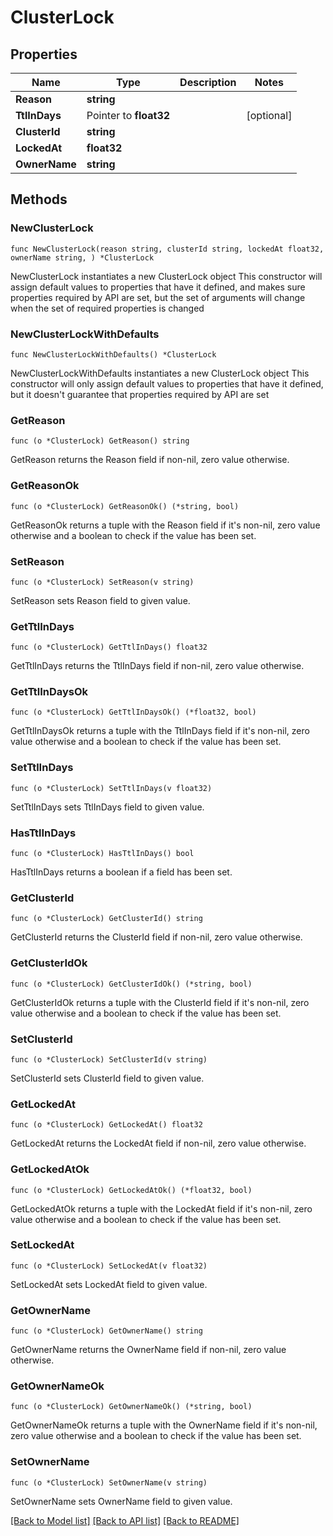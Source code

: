# ClusterLock

## Properties

Name | Type | Description | Notes
------------ | ------------- | ------------- | -------------
**Reason** | **string** |  | 
**TtlInDays** | Pointer to **float32** |  | [optional] 
**ClusterId** | **string** |  | 
**LockedAt** | **float32** |  | 
**OwnerName** | **string** |  | 

## Methods

### NewClusterLock

`func NewClusterLock(reason string, clusterId string, lockedAt float32, ownerName string, ) *ClusterLock`

NewClusterLock instantiates a new ClusterLock object
This constructor will assign default values to properties that have it defined,
and makes sure properties required by API are set, but the set of arguments
will change when the set of required properties is changed

### NewClusterLockWithDefaults

`func NewClusterLockWithDefaults() *ClusterLock`

NewClusterLockWithDefaults instantiates a new ClusterLock object
This constructor will only assign default values to properties that have it defined,
but it doesn't guarantee that properties required by API are set

### GetReason

`func (o *ClusterLock) GetReason() string`

GetReason returns the Reason field if non-nil, zero value otherwise.

### GetReasonOk

`func (o *ClusterLock) GetReasonOk() (*string, bool)`

GetReasonOk returns a tuple with the Reason field if it's non-nil, zero value otherwise
and a boolean to check if the value has been set.

### SetReason

`func (o *ClusterLock) SetReason(v string)`

SetReason sets Reason field to given value.


### GetTtlInDays

`func (o *ClusterLock) GetTtlInDays() float32`

GetTtlInDays returns the TtlInDays field if non-nil, zero value otherwise.

### GetTtlInDaysOk

`func (o *ClusterLock) GetTtlInDaysOk() (*float32, bool)`

GetTtlInDaysOk returns a tuple with the TtlInDays field if it's non-nil, zero value otherwise
and a boolean to check if the value has been set.

### SetTtlInDays

`func (o *ClusterLock) SetTtlInDays(v float32)`

SetTtlInDays sets TtlInDays field to given value.

### HasTtlInDays

`func (o *ClusterLock) HasTtlInDays() bool`

HasTtlInDays returns a boolean if a field has been set.

### GetClusterId

`func (o *ClusterLock) GetClusterId() string`

GetClusterId returns the ClusterId field if non-nil, zero value otherwise.

### GetClusterIdOk

`func (o *ClusterLock) GetClusterIdOk() (*string, bool)`

GetClusterIdOk returns a tuple with the ClusterId field if it's non-nil, zero value otherwise
and a boolean to check if the value has been set.

### SetClusterId

`func (o *ClusterLock) SetClusterId(v string)`

SetClusterId sets ClusterId field to given value.


### GetLockedAt

`func (o *ClusterLock) GetLockedAt() float32`

GetLockedAt returns the LockedAt field if non-nil, zero value otherwise.

### GetLockedAtOk

`func (o *ClusterLock) GetLockedAtOk() (*float32, bool)`

GetLockedAtOk returns a tuple with the LockedAt field if it's non-nil, zero value otherwise
and a boolean to check if the value has been set.

### SetLockedAt

`func (o *ClusterLock) SetLockedAt(v float32)`

SetLockedAt sets LockedAt field to given value.


### GetOwnerName

`func (o *ClusterLock) GetOwnerName() string`

GetOwnerName returns the OwnerName field if non-nil, zero value otherwise.

### GetOwnerNameOk

`func (o *ClusterLock) GetOwnerNameOk() (*string, bool)`

GetOwnerNameOk returns a tuple with the OwnerName field if it's non-nil, zero value otherwise
and a boolean to check if the value has been set.

### SetOwnerName

`func (o *ClusterLock) SetOwnerName(v string)`

SetOwnerName sets OwnerName field to given value.



[[Back to Model list]](../README.md#documentation-for-models) [[Back to API list]](../README.md#documentation-for-api-endpoints) [[Back to README]](../README.md)


